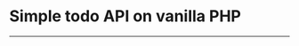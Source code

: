 <h1>Simple todo API on vanilla <strong>PHP</strong></h1>

--------------------------------------------------
